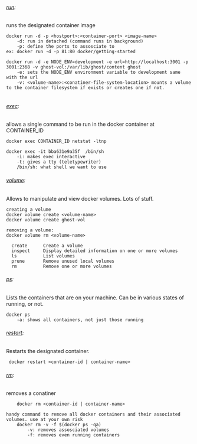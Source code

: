 ###### [run](https://docs.docker.com/reference/cli/docker/container/run/): 
runs the designated container image
```
docker run -d -p <hostport>:<container-port> <image-name>
	-d: run in detached (command runs in background)
	-p: define the ports to assosciate to
ex: docker run -d -p 81:80 docker/getting-started

docker run -d -e NODE_ENV=development -e url=http://localhost:3001 -p 3001:2368 -v ghost-vol:/var/lib/ghost/content ghost
	-e: sets the NODE_ENV environment variable to development same with the url
	-v: <volume-name>:<conatiner-file-system-location> mounts a volume to the container filesystem if exists or creates one if not.
	
```
###### [exec](https://docs.docker.com/reference/cli/docker/container/exec/): 
allows a single command to be run in the docker container at CONTAINER_ID 
```
docker exec CONTAINER_ID netstat -ltnp

docker exec -it bba631e9a35f  /bin/sh
	-i: makes exec interactive
	-t: gives a tty (teletypewriter)
	/bin/sh: what shell we want to use
```

###### [volume]():
Allows to manipulate and view docker volumes. Lots of stuff.
```
creating a volume
docker volume create <volume-name>
docker volume create ghost-vol

removing a volume:
docker volume rm <volume-name> 

  create      Create a volume
  inspect     Display detailed information on one or more volumes
  ls          List volumes
  prune       Remove unused local volumes
  rm          Remove one or more volumes
```

###### [ps]():
Lists the containers that are on your machine. Can be in various states of running, or not.
```
docker ps
	-a: shows all containers, not just those running
```

###### [restart]():
Restarts the designated container.
```
 docker restart <container-id | container-name>
```

###### [rm](https://docs.docker.com/reference/cli/docker/container/rm/):
removes a conatiner
```
	docker rm <container-id | container-name>

handy command to remove all docker containers and their associated volumes. use at your own risk
	docker rm -v -f $(docker ps -qa)
		-v: removes assosciated volumes
		-f: removes even running containers
```

